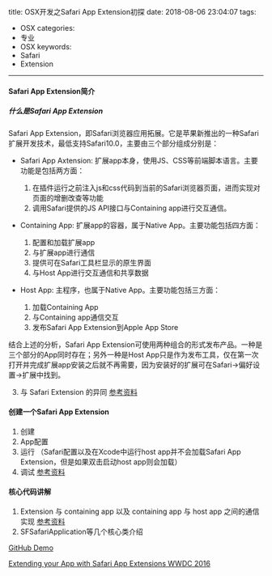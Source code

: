title: OSX开发之Safari App Extension初探
date: 2018-08-06 23:04:07
tags: 
- OSX
categories: 
- 专业
- OSX
keywords: 
- Safari
- Extension

---

#### Safari App Extension简介

##### 什么是Safari App Extension
	
Safari App Extension，即Safari浏览器应用拓展。它是苹果新推出的一种Safari扩展开发技术，最低支持Safari10.0，主要由三个部分组成分别是：
	
- Safari App Axtension: 扩展app本身，使用JS、CSS等前端脚本语言。主要功能是包括两方面：
	1. 在插件运行之前注入js和css代码到当前的Safari浏览器页面，进而实现对页面的增删改查等功能
	2. 调用Safari提供的JS API接口与Containing app进行交互通信。
	
- Containing App: 扩展app的容器，属于Native App。主要功能包括四方面：
	1. 配置和加载扩展app
	2. 与扩展app进行通信
	3. 提供可在Safari工具栏显示的原生界面
	4. 与Host App进行交互通信和共享数据

- Host App: 主程序，也属于Native App。主要功能包括三方面：
	1. 加载Containing App
	2. 与Containing app通信交互
	3. 发布Safari App Extension到Apple App Store
	
结合上述的分析，Safari App Extension可使用两种组合的形式发布产品。一种是三个部分的App同时存在；另外一种是Host App只是作为发布工具，仅在第一次打开并完成扩展app安装之后就不再需要，因为安装好的扩展可在Safari->偏好设置->扩展中找到。
	 
3. 与 Safari Extension 的异同 [参考资料](https://developer.apple.com/documentation/safariservices/safari_app_extensions/converting_a_legacy_safari_extension_to_a_safari_app_extension?language=objc)

#### 创建一个Safari App Extension

1. 创建
2. App配置
3. 运行 （Safari配置以及在Xcode中运行host app并不会加载Safari App Extension，但是如果双击启动host app则会加载）
4. 调试 [参考资料](https://medium.com/@euginedubinin/ios-debugging-application-extension-without-a-host-app-89abf35a36af)

#### 核心代码讲解

1.  Extension 与 containing app 以及 containing app 与 host app 之间的通信实现 [参考资料](https://developer.apple.com/documentation/safariservices/safari_app_extensions/passing_messages_between_safari_app_extensions_and_injected_scripts?language=objc)
2. SFSafariApplication等几个核心类介绍

[GitHub Demo](https://github.com/icebergcwp1990/SafariAppExtensionDemo)

[Extending your App with Safari App Extensions WWDC 2016](https://developer.apple.com/videos/play/wwdc2016/214/)